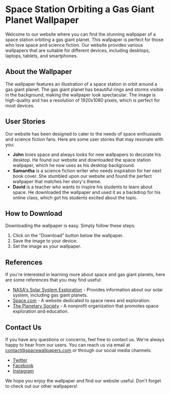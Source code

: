 <!--
Write me content for website with wallpaper which alt text is:

"An illustration of a space station in orbit around a gas giant planet, with rings and storms visible in the background."

The name/title of the page should not be 1:1 copy of the alt text but rather a real content of the website which is using this wallpaper.

- Use markdown format 
- Start with the heading
- The content should look like a real website 
- Include real sections like references, contact, user stories, etc. use things relevant to the page purpose.
- Feel free to use structure like headings, bullets, numbering, blockquotes, paragraphs, horizontal lines, etc.
- You can use formatting like bold or _italic_
- You can include UTF-8 emojis
- Links should be only #hash anchors (and you can refer to the document itself)
- Do not include images
-->

<!--font:Inter.-->

# Space Station Orbiting a Gas Giant Planet Wallpaper

Welcome to our website where you can find the stunning wallpaper of a space station orbiting a gas giant planet. This wallpaper is perfect for those who love space and science fiction. Our website provides various wallpapers that are suitable for different devices, including desktops, laptops, tablets, and smartphones.

## About the Wallpaper

The wallpaper features an illustration of a space station in orbit around a gas giant planet. The gas giant planet has beautiful rings and storms visible in the background, making the wallpaper look spectacular. The image is high-quality and has a resolution of 1920x1080 pixels, which is perfect for most devices.

## User Stories

Our website has been designed to cater to the needs of space enthusiasts and science fiction fans. Here are some user stories that may resonate with you:

- **John** loves space and always looks for new wallpapers to decorate his desktop. He found our website and downloaded the space station wallpaper, which he now uses as his desktop background.
- **Samantha** is a science fiction writer who needs inspiration for her next book cover. She stumbled upon our website and found the perfect wallpaper that matches her story's theme.
- **David** is a teacher who wants to inspire his students to learn about space. He downloaded the wallpaper and used it as a backdrop for his online class, which got his students excited about the topic.

## How to Download

Downloading the wallpaper is easy. Simply follow these steps:

1. Click on the "Download" button below the wallpaper.
2. Save the image to your device.
3. Set the image as your wallpaper.

## References

If you're interested in learning more about space and gas giant planets, here are some references that you may find useful:

- [NASA's Solar System Exploration](#) - Provides information about our solar system, including gas giant planets.
- [Space.com](#) - A website dedicated to space news and exploration.
- [The Planetary Society](#) - A nonprofit organization that promotes space exploration and education.

## Contact Us

If you have any questions or concerns, feel free to contact us. We're always happy to hear from our users. You can reach us via email at [contact@spacewallpapers.com](mailto:contact@spacewallpapers.com) or through our social media channels:

- [Twitter](#)
- [Facebook](#)
- [Instagram](#)

We hope you enjoy the wallpaper and find our website useful. Don't forget to check out our other wallpapers!
